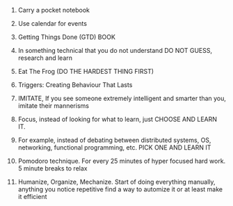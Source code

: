 
1. Carry a pocket notebook
2. Use calendar for events
3. Getting Things Done (GTD) BOOK
4. In something technical that you do not understand DO NOT GUESS, research and learn
5. Eat The Frog (DO THE HARDEST THING FIRST)

1. Triggers: Creating Behaviour That Lasts

7. IMITATE, If you see someone extremely intelligent and smarter than you, imitate their mannerisms
8. Focus, instead of looking for what to learn, just CHOOSE AND LEARN IT. 

1. For example, instead of debating between distributed systems, OS, networking, functional programming, etc. PICK ONE AND LEARN IT

10. Pomodoro technique. For every 25 minutes of hyper focused hard work. 5 minute breaks to relax
11. Humanize, Organize, Mechanize. Start of doing everything manually, anything you notice repetitive find a way to automize it or at least make it efficient